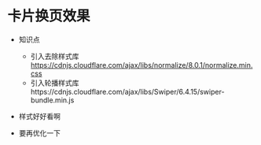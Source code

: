 # 卡片换页效果

- 知识点

  - 引入去除样式库 https://cdnjs.cloudflare.com/ajax/libs/normalize/8.0.1/normalize.min.css
  - 引入轮播样式库https://cdnjs.cloudflare.com/ajax/libs/Swiper/6.4.15/swiper-bundle.min.js
- 样式好好看啊
- 要再优化一下
